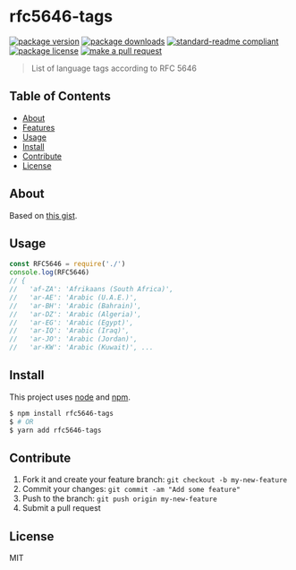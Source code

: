 
# rfc5646-tags
[![package version](https://img.shields.io/npm/v/rfc5646-tags.svg?style=flat-square)](https://npmjs.org/package/rfc5646-tags)
[![package downloads](https://img.shields.io/npm/dm/rfc5646-tags.svg?style=flat-square)](https://npmjs.org/package/rfc5646-tags)
[![standard-readme compliant](https://img.shields.io/badge/readme%20style-standard-brightgreen.svg?style=flat-square)](https://github.com/RichardLitt/standard-readme)
[![package license](https://img.shields.io/npm/l/rfc5646-tags.svg?style=flat-square)](https://npmjs.org/package/rfc5646-tags)
[![make a pull request](https://img.shields.io/badge/PRs-welcome-brightgreen.svg?style=flat-square)](http://makeapullrequest.com)

> List of language tags according to RFC 5646

## Table of Contents

- [About](#about)
- [Features](#features)
- [Usage](#usage)
- [Install](#install)
- [Contribute](#contribute)
- [License](#License)

## About

Based on [this gist](https://gist.github.com/vitordino/7ba91f6fea8d412401e3171a43be6c56).

## Usage

```js
const RFC5646 = require('./')
console.log(RFC5646)
// {
//   'af-ZA': 'Afrikaans (South Africa)',
//   'ar-AE': 'Arabic (U.A.E.)',
//   'ar-BH': 'Arabic (Bahrain)',
//   'ar-DZ': 'Arabic (Algeria)',
//   'ar-EG': 'Arabic (Egypt)',
//   'ar-IQ': 'Arabic (Iraq)',
//   'ar-JO': 'Arabic (Jordan)',
//   'ar-KW': 'Arabic (Kuwait)', ...
```

## Install

This project uses [node](https://nodejs.org) and [npm](https://www.npmjs.com).

```sh
$ npm install rfc5646-tags
$ # OR
$ yarn add rfc5646-tags
```

## Contribute

1. Fork it and create your feature branch: `git checkout -b my-new-feature`
2. Commit your changes: `git commit -am "Add some feature"`
3. Push to the branch: `git push origin my-new-feature`
4. Submit a pull request

## License

MIT
